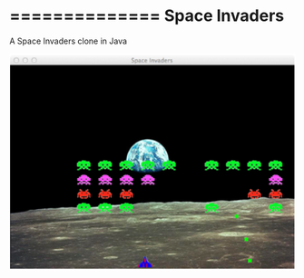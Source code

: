 ==============
Space Invaders
==============
A Space Invaders clone in Java 

![GameImage](https://github.com/deibit/SpaceInvaders/raw/master/img/whoops.png "Image")
